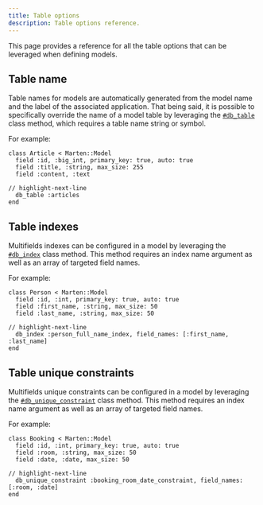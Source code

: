 ```yaml
---
title: Table options
description: Table options reference.
---
```


This page provides a reference for all the table options that can be leveraged when defining models.

## Table name

Table names for models are automatically generated from the model name and the label of the associated application. That being said, it is possible to specifically override the name of a model table by leveraging the [`#db_table`](pathname:///api/0.3/Marten/DB/Model/Table/ClassMethods.html#db_table(db_table%3AString|Symbol)-instance-method) class method, which requires a table name string or symbol.

For example:

```crystal
class Article < Marten::Model
  field :id, :big_int, primary_key: true, auto: true
  field :title, :string, max_size: 255
  field :content, :text

// highlight-next-line
  db_table :articles
end
```

## Table indexes

Multifields indexes can be configured in a model by leveraging the [`#db_index`](pathname:///api/0.3/Marten/DB/Model/Table/ClassMethods.html#db_index(name%3AString|Symbol%2Cfield_names%3AArray(String)|Array(Symbol))%3ANil-instance-method) class method. This method requires an index name argument as well as an array of targeted field names.

For example:

```crystal
class Person < Marten::Model
  field :id, :int, primary_key: true, auto: true
  field :first_name, :string, max_size: 50
  field :last_name, :string, max_size: 50

// highlight-next-line
  db_index :person_full_name_index, field_names: [:first_name, :last_name]
end
```

## Table unique constraints

Multifields unique constraints can be configured in a model by leveraging the [`#db_unique_constraint`](pathname:///api/0.3/Marten/DB/Model/Table/ClassMethods.html#db_unique_constraint(name%3AString|Symbol%2Cfield_names%3AArray(String)|Array(Symbol))%3ANil-instance-method) class method. This method requires an index name argument as well as an array of targeted field names.

For example:

```crystal
class Booking < Marten::Model
  field :id, :int, primary_key: true, auto: true
  field :room, :string, max_size: 50
  field :date, :date, max_size: 50

// highlight-next-line
  db_unique_constraint :booking_room_date_constraint, field_names: [:room, :date]
end
```
